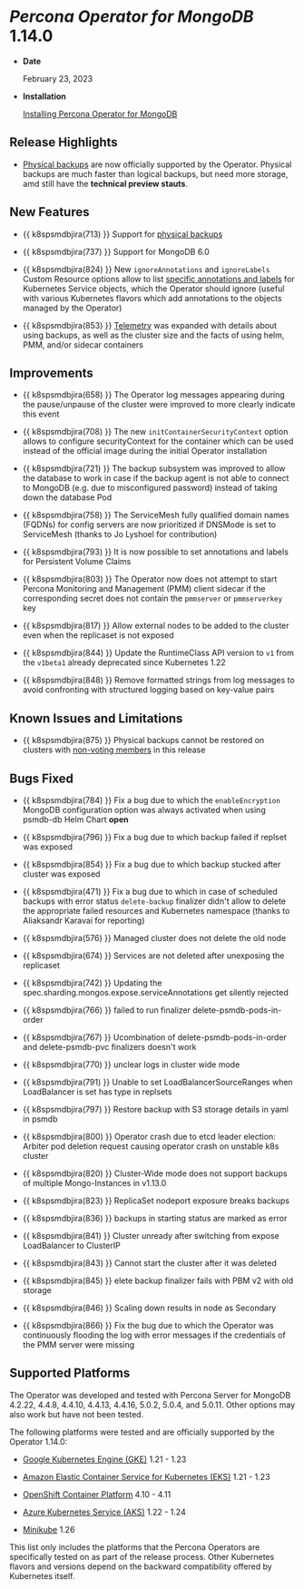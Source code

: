 # *Percona Operator for MongoDB* 1.14.0

* **Date**

    February 23, 2023

* **Installation**

    [Installing Percona Operator for MongoDB](../index.md#quickstart-guides)

## Release Highlights

* [Physical backups](backups-about.md#physical) are now officially supported by the Operator. Physical backups are much faster than logical backups, but need more storage, amd still have the **technical preview stauts**.

## New Features

* {{ k8spsmdbjira(713) }} Support for [physical backups](backups-about.md#physical)

* {{ k8spsmdbjira(737) }} Support for MongoDB 6.0

* {{ k8spsmdbjira(824) }} New `ignoreAnnotations` and `ignoreLabels` Custom Resource options allow to list [specific annotations and labels](../annotations.md) for Kubernetes Service objects, which the Operator should ignore (useful with various Kubernetes flavors which add annotations to the objects managed by the Operator)

* {{ k8spsmdbjira(853) }} [Telemetry](../telemetry.md) was expanded with details about using backups, as well as the cluster size and the facts of using helm, PMM, and/or sidecar containers

## Improvements

* {{ k8spsmdbjira(658) }} The Operator log messages appearing during the pause/unpause of the cluster were improved to more clearly indicate this event

* {{ k8spsmdbjira(708) }} The new `initContainerSecurityContext` option allows to configure securityContext for the container which can be used instead of the official image during the initial Operator installation

* {{ k8spsmdbjira(721) }} The backup subsystem was improved to allow the database to work in case if the backup agent is not able to connect to MongoDB (e.g. due to misconfigured password) instead of taking down the database Pod

* {{ k8spsmdbjira(758) }} The ServiceMesh fully qualified domain names (FQDNs) for config servers are now prioritized if DNSMode is set to ServiceMesh (thanks to Jo Lyshoel for contribution)

* {{ k8spsmdbjira(793) }} It is now possible to set annotations and labels for Persistent Volume Claims

* {{ k8spsmdbjira(803) }} The Operator now does not attempt to start Percona Monitoring and Management (PMM) client sidecar if the corresponding secret does not contain the `pmmserver` or `pmmserverkey` key

* {{ k8spsmdbjira(817) }} Allow external nodes to be added to the cluster even when the replicaset is not exposed

* {{ k8spsmdbjira(844) }} Update the RuntimeClass API version to `v1` from the `v1beta1` already deprecated since Kubernetes 1.22

* {{ k8spsmdbjira(848) }} Remove formatted strings from log messages to avoid confronting with structured logging based on key-value pairs

## Known Issues and Limitations

* {{ k8spsmdbjira(875) }} Physical backups cannot be restored on clusters with [non-voting members](../arbiter.md#adding-non-voting-nodes) in this release

## Bugs Fixed

* {{ k8spsmdbjira(784) }} Fix a bug due to which the `enableEncryption` MongoDB configuration option was always activated when using psmdb-db Helm Chart  **open**

* {{ k8spsmdbjira(796) }} Fix a bug due to which backup failed if replset was exposed

* {{ k8spsmdbjira(854) }} Fix a bug due to which backup stucked after cluster was exposed

* {{ k8spsmdbjira(471) }} Fix a bug due to which in case of scheduled backups with error status `delete-backup` finalizer didn't allow to delete the appropriate failed resources and Kubernetes namespace (thanks to Aliaksandr Karavai for reporting)
 
* {{ k8spsmdbjira(576) }} Managed cluster does not delete the old node
 
* {{ k8spsmdbjira(674) }} Services are not deleted after unexposing the replicaset

* {{ k8spsmdbjira(742) }} Updating the spec.sharding.mongos.expose.serviceAnnotations get silently rejected

* {{ k8spsmdbjira(766) }} failed to run finalizer delete-psmdb-pods-in-order

* {{ k8spsmdbjira(767) }} Ucombination of delete-psmdb-pods-in-order and delete-psmdb-pvc finalizers doesn't work

* {{ k8spsmdbjira(770) }} unclear logs in cluster wide mode

* {{ k8spsmdbjira(791) }} Unable to set LoadBalancerSourceRanges when LoadBalancer is set has type in replsets

* {{ k8spsmdbjira(797) }} Restore backup with S3 storage details in yaml in psmdb

* {{ k8spsmdbjira(800) }} Operator crash due to etcd leader election: Arbiter pod deletion request causing operator crash on unstable k8s cluster
 
* {{ k8spsmdbjira(820) }} Cluster-Wide mode does not support backups of multiple Mongo-Instances in v1.13.0
 
* {{ k8spsmdbjira(823) }} ReplicaSet nodeport exposure breaks backups
 
* {{ k8spsmdbjira(836) }} backups in starting status are marked as error
 
* {{ k8spsmdbjira(841) }} Cluster unready after switching from expose LoadBalancer to ClusterIP
 
* {{ k8spsmdbjira(843) }} Cannot start the cluster after it was deleted

* {{ k8spsmdbjira(845) }} elete backup finalizer fails with PBM v2 with old storage

* {{ k8spsmdbjira(846) }} Scaling down results in node as Secondary
 
* {{ k8spsmdbjira(866) }} Fix the bug due to which the Operator was continuously
    flooding the log with error messages if the credentials of the PMM server
    were missing

## Supported Platforms

The Operator was developed and tested with Percona Server for MongoDB 4.2.22, 4.4.8, 4.4.10, 4.4.13, 4.4.16, 5.0.2, 5.0.4, and 5.0.11. Other options may also work but have not been tested.

The following platforms were tested and are officially supported by the Operator 1.14.0:

* [Google Kubernetes Engine (GKE)](https://cloud.google.com/kubernetes-engine) 1.21 - 1.23

* [Amazon Elastic Container Service for Kubernetes (EKS)](https://aws.amazon.com) 1.21 - 1.23

* [OpenShift Container Platform](https://www.redhat.com/en/technologies/cloud-computing/openshift) 4.10 - 4.11

* [Azure Kubernetes Service (AKS)](https://azure.microsoft.com/en-us/services/kubernetes-service/) 1.22 - 1.24

* [Minikube](https://github.com/kubernetes/minikube) 1.26

This list only includes the platforms that the Percona Operators are specifically tested on as part of the release process. Other Kubernetes flavors and versions depend on the backward compatibility offered by Kubernetes itself.
